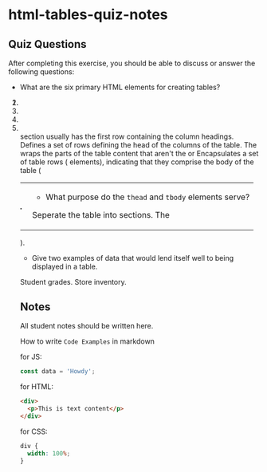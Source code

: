 # html-tables-quiz-notes

## Quiz Questions

After completing this exercise, you should be able to discuss or answer the following questions:

- What are the six primary HTML elements for creating tables?

1. <table>
2. <thead>
3. <tfoot>
4. <tbody>
5. <th>
6. <td>

- What purpose do the `thead` and `tbody` elements serve?

Seperate the table into sections.
The <thead> section usually has the first row containing the column headings.
Defines a set of rows defining the head of the columns of the table.
The <tbody> wraps the parts of the table content that aren't the <thead> or <tfoot>
Encapsulates a set of table rows (<tr> elements), indicating that they comprise the body of the table (<table>).

- Give two examples of data that would lend itself well to being displayed in a table.

Student grades.
Store inventory.

## Notes

All student notes should be written here.

How to write `Code Examples` in markdown

for JS:

```javascript
const data = 'Howdy';
```

for HTML:

```html
<div>
  <p>This is text content</p>
</div>
```

for CSS:

```css
div {
  width: 100%;
}
```

